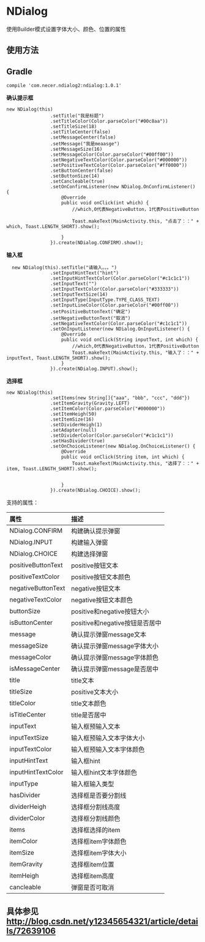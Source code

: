 # NDialog
使用Builder模式设置字体大小、颜色、位置的属性



## 使用方法

## Gradle

```
compile 'com.necer.ndialog2:ndialog:1.0.1'
```

**确认提示框**
```
new NDialog(this)
                .setTitle("我是标题")
                .setTitleColor(Color.parseColor("#00c8aa"))
                .setTitleSize(18)
                .setTitleCenter(false)
                .setMessageCenter(false)
                .setMessage("我是meaasge")
                .setMessageSize(16)
                .setMessageColor(Color.parseColor("#00ff00"))
                .setNegativeTextColor(Color.parseColor("#000000"))
                .setPositiveTextColor(Color.parseColor("#ff0000"))
                .setButtonCenter(false)
                .setButtonSize(14)
                .setCancleable(true)
                .setOnConfirmListener(new NDialog.OnConfirmListener() {
                    @Override
                    public void onClick(int which) {
                        //which,0代表NegativeButton，1代表PositiveButton

                        Toast.makeText(MainActivity.this, "点击了：：" + which, Toast.LENGTH_SHORT).show();

                    }
                }).create(NDialog.CONFIRM).show();

```
**输入框**

```
  new NDialog(this).setTitle("请输入。。。")
                .setInputHintText("hint")
                .setInputHintTextColor(Color.parseColor("#c1c1c1"))
                .setInputText("")
                .setInputTextColor(Color.parseColor("#333333"))
                .setInputTextSize(14)
                .setInputType(InputType.TYPE_CLASS_TEXT)
                .setInputLineColor(Color.parseColor("#00ff00"))
                .setPositiveButtonText("确定")
                .setNegativeButtonText("取消")
                .setNegativeTextColor(Color.parseColor("#c1c1c1"))
                .setOnInputListener(new NDialog.OnInputListener() {
                    @Override
                    public void onClick(String inputText, int which) {
                        //which,0代表NegativeButton，1代表PositiveButton
                        Toast.makeText(MainActivity.this, "输入了：：" + inputText, Toast.LENGTH_SHORT).show();
                    }
                }).create(NDialog.INPUT).show();
```
**选择框**
```
new NDialog(this)
                .setItems(new String[]{"aaa", "bbb", "ccc", "ddd"})
                .setItemGravity(Gravity.LEFT)
                .setItemColor(Color.parseColor("#000000"))
                .setItemHeigh(50)
                .setItemSize(16)
                .setDividerHeigh(1)
                .setAdapter(null)
                .setDividerColor(Color.parseColor("#c1c1c1"))
                .setHasDivider(true)
                .setOnChoiceListener(new NDialog.OnChoiceListener() {
                    @Override
                    public void onClick(String item, int which) {
                        Toast.makeText(MainActivity.this, "选择了：：" + item, Toast.LENGTH_SHORT).show();


                    }
                }).create(NDialog.CHOICE).show();
```


支持的属性：


| 属性| 描述|
|:---|:---|
| NDialog.CONFIRM| 构建确认提示弹窗 |
| NDialog.INPUT| 构建输入弹窗 |
| NDialog.CHOICE|构建选择弹窗 |
| positiveButtonText| positive按钮文本 |
| positiveTextColor| positive按钮文本颜色 |
| negativeButtonText| negative按钮文本 |
| negativeTextColor| negative按钮文本颜色 |
| buttonSize| positive和negative按钮大小 |
| isButtonCenter| positive和negative按钮是否居中 |
| message| 确认提示弹窗message文本 |
| messageSize| 确认提示弹窗message字体大小 |
| messageColor| 确认提示弹窗message字体颜色|
| isMessageCenter| 确认提示弹窗message是否居中 |
| title| title文本 |
| titleSize| positive文本大小 |
| titleColor| title文本颜色  |
| isTitleCenter| title是否居中|
| inputText| 输入框预输入文本 |
| inputTextSize| 输入框预输入文本字体大小 |
| inputTextColor| 输入框预输入文本字体颜色 |
| inputHintText| 输入框hint |
| inputHintTextColor| 输入框hint文本字体颜色 |
| inputType| 输入框输入类型 |
| hasDivider| 选择框是否要分割线|
| dividerHeigh| 选择框分割线高度|
| dividerColor| 选择框分割线颜色|
| items| 选择框选择的item|
| itemColor| 选择框item字体颜色|
| itemSize| 选择框item字体大小|
| itemGravity| 选择框item位置|
| itemHeigh| 选择框item高度|
| cancleable| 弹窗是否可取消|

## 具体参见 http://blog.csdn.net/y12345654321/article/details/72639106
